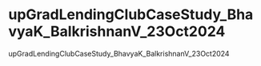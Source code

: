 # upGradLendingClubCaseStudy_BhavyaK_BalkrishnanV_23Oct2024
upGradLendingClubCaseStudy_BhavyaK_BalkrishnanV_23Oct2024
